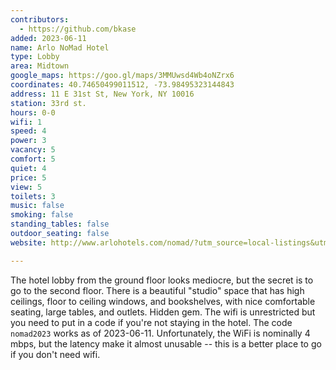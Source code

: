 ```yaml
---
contributors:
  - https://github.com/bkase
added: 2023-06-11
name: Arlo NoMad Hotel
type: Lobby
area: Midtown
google_maps: https://goo.gl/maps/3MMUwsd4Wb4oNZrx6
coordinates: 40.74650499011512, -73.98495323144843
address: 11 E 31st St, New York, NY 10016
station: 33rd st.
hours: 0-0
wifi: 1
speed: 4
power: 3
vacancy: 5
comfort: 5
quiet: 4
price: 5
view: 5
toilets: 3
music: false
smoking: false
standing_tables: false
outdoor_seating: false
website: http://www.arlohotels.com/nomad/?utm_source=local-listings&utm_medium=organic&utm_campaign=yext-nomad

---
```



The hotel lobby from the ground floor looks mediocre, but the secret is to go to the second floor. There is a beautiful "studio" space that has high ceilings, floor to ceiling windows, and bookshelves, with nice comfortable seating, large tables, and outlets. Hidden gem. The wifi is unrestricted but you need to put in a code if you're not staying in the hotel. The code `nomad2023` works as of 2023-06-11. Unfortunately, the WiFi is nominally 4 mbps, but the latency make it almost unusable -- this is a better place to go if you don't need wifi.
